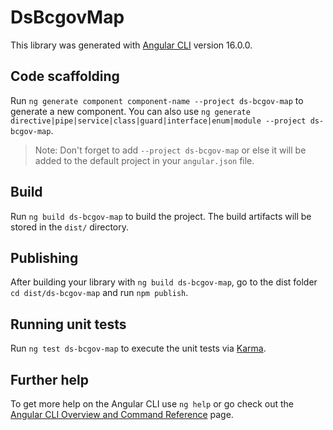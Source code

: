 # DsBcgovMap

This library was generated with [Angular CLI](https://github.com/angular/angular-cli) version 16.0.0.

## Code scaffolding

Run `ng generate component component-name --project ds-bcgov-map` to generate a new component. You can also use `ng generate directive|pipe|service|class|guard|interface|enum|module --project ds-bcgov-map`.
> Note: Don't forget to add `--project ds-bcgov-map` or else it will be added to the default project in your `angular.json` file. 

## Build

Run `ng build ds-bcgov-map` to build the project. The build artifacts will be stored in the `dist/` directory.

## Publishing

After building your library with `ng build ds-bcgov-map`, go to the dist folder `cd dist/ds-bcgov-map` and run `npm publish`.

## Running unit tests

Run `ng test ds-bcgov-map` to execute the unit tests via [Karma](https://karma-runner.github.io).

## Further help

To get more help on the Angular CLI use `ng help` or go check out the [Angular CLI Overview and Command Reference](https://angular.io/cli) page.
